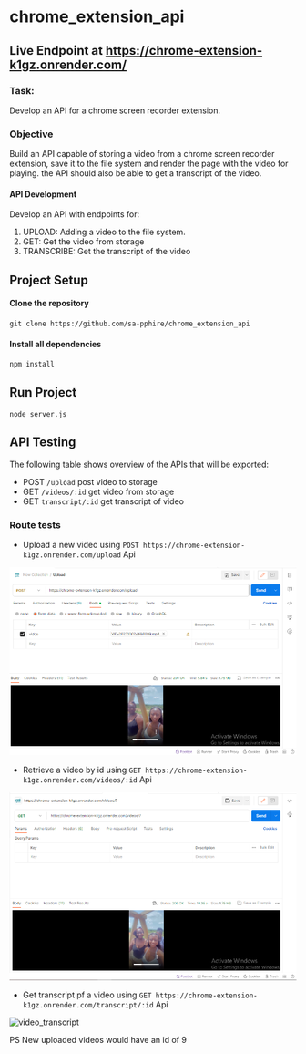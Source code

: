 # chrome_extension_api
## Live Endpoint at https://chrome-extension-k1gz.onrender.com/

### Task:
Develop an API for a chrome screen recorder extension.
### Objective
 Build an API capable of storing a video from a chrome screen recorder extension, save it to the file system and render the page with the video for playing. the API should also be able to get a transcript of the video.
#### API Development
 Develop an API with endpoints for:
<ol>
<li>UPLOAD: Adding a video to the file system.</li>
<li>GET: Get the video from storage</li>
<li>TRANSCRIBE: Get the transcript of the video</li>
</ol>

## Project Setup
#### Clone the repository 
```
git clone https://github.com/sa-pphire/chrome_extension_api
```
#### Install all dependencies
```
npm install
```
## Run Project
```
node server.js
```

## API Testing
The following table shows overview of the APIs that will be exported:

- POST   `/upload`                post video to storage
- GET   `/videos/:id`             get video from storage
- GET    `transcript/:id`         get transcript of video


### Route tests

- Upload a new video using `POST https://chrome-extension-k1gz.onrender.com/upload` Api

![video_upload](./utils/upload.png)


- Retrieve a video by id using `GET https://chrome-extension-k1gz.onrender.com/videos/:id` Api

![video_retrieve](./utils/get.png)

- Get transcript pf a video using `GET https://chrome-extension-k1gz.onrender.com/transcript/:id` Api

![video_transcript](./utils/transcript.png)


PS New uploaded videos would have an id of 9